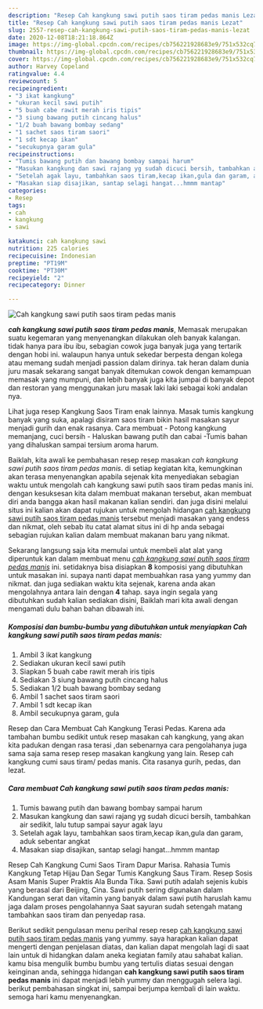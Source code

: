 ```yaml
---
description: "Resep Cah kangkung sawi putih saos tiram pedas manis Lezat"
title: "Resep Cah kangkung sawi putih saos tiram pedas manis Lezat"
slug: 2557-resep-cah-kangkung-sawi-putih-saos-tiram-pedas-manis-lezat
date: 2020-12-08T18:21:18.864Z
image: https://img-global.cpcdn.com/recipes/cb756221928683e9/751x532cq70/cah-kangkung-sawi-putih-saos-tiram-pedas-manis-foto-resep-utama.jpg
thumbnail: https://img-global.cpcdn.com/recipes/cb756221928683e9/751x532cq70/cah-kangkung-sawi-putih-saos-tiram-pedas-manis-foto-resep-utama.jpg
cover: https://img-global.cpcdn.com/recipes/cb756221928683e9/751x532cq70/cah-kangkung-sawi-putih-saos-tiram-pedas-manis-foto-resep-utama.jpg
author: Harvey Copeland
ratingvalue: 4.4
reviewcount: 5
recipeingredient:
- "3 ikat kangkung"
- "ukuran kecil sawi putih"
- "5 buah cabe rawit merah iris tipis"
- "3 siung bawang putih cincang halus"
- "1/2 buah bawang bombay sedang"
- "1 sachet saos tiram saori"
- "1 sdt kecap ikan"
- "secukupnya garam gula"
recipeinstructions:
- "Tumis bawang putih dan bawang bombay sampai harum"
- "Masukan kangkung dan sawi rajang yg sudah dicuci bersih, tambahkan air sedikit, lalu tutup sampai sayur agak layu"
- "Setelah agak layu, tambahkan saos tiram,kecap ikan,gula dan garam, aduk sebentar angkat"
- "Masakan siap disajikan, santap selagi hangat...hmmm mantap"
categories:
- Resep
tags:
- cah
- kangkung
- sawi

katakunci: cah kangkung sawi 
nutrition: 225 calories
recipecuisine: Indonesian
preptime: "PT19M"
cooktime: "PT30M"
recipeyield: "2"
recipecategory: Dinner

---
```



![Cah kangkung sawi putih saos tiram pedas manis](https://img-global.cpcdn.com/recipes/cb756221928683e9/751x532cq70/cah-kangkung-sawi-putih-saos-tiram-pedas-manis-foto-resep-utama.jpg)

<b><i>cah kangkung sawi putih saos tiram pedas manis</i></b>, Memasak merupakan suatu kegemaran yang menyenangkan dilakukan oleh banyak kalangan. tidak hanya para ibu ibu, sebagian cowok juga banyak juga yang tertarik dengan hobi ini. walaupun hanya untuk sekedar berpesta dengan kolega atau memang sudah menjadi passion dalam dirinya. tak heran dalam dunia juru masak sekarang sangat banyak ditemukan cowok dengan kemampuan memasak yang mumpuni, dan lebih banyak juga kita jumpai di banyak depot dan restoran yang menggunakan juru masak laki laki sebagai koki andalan nya.

Lihat juga resep Kangkung Saos Tiram enak lainnya. Masak tumis kangkung banyak yang suka, apalagi disiram saos tiram bikin hasil masakan sayur menjadi gurih dan enak rasanya. Cara membuat - Potong kangkung memanjang, cuci bersih - Haluskan bawang putih dan cabai -Tumis bahan yang dihaluskan sampai tersium aroma harum.

Baiklah, kita awali ke pembahasan resep resep masakan <i>cah kangkung sawi putih saos tiram pedas manis</i>. di setiap kegiatan kita, kemungkinan akan terasa menyenangkan apabila sejenak kita menyediakan sebagian waktu untuk mengolah cah kangkung sawi putih saos tiram pedas manis ini. dengan kesuksesan kita dalam membuat makanan tersebut, akan membuat diri anda bangga akan hasil makanan kalian sendiri. dan juga disini melalui situs ini kalian akan dapat rujukan untuk mengolah hidangan <u>cah kangkung sawi putih saos tiram pedas manis</u> tersebut menjadi masakan yang endess dan nikmat, oleh sebab itu catat alamat situs ini di hp anda sebagai sebagian rujukan kalian dalam membuat makanan baru yang nikmat.


Sekarang langsung saja kita memulai untuk membeli alat alat yang diperuntuk kan dalam membuat menu <u><i>cah kangkung sawi putih saos tiram pedas manis</i></u> ini. setidaknya bisa disiapkan <b>8</b> komposisi yang dibutuhkan untuk masakan ini. supaya nanti dapat membuahkan rasa yang yummy dan nikmat. dan juga sediakan waktu kita sejenak, karena anda akan mengolahnya antara lain dengan <b>4</b> tahap. saya ingin segala yang dibutuhkan sudah kalian sediakan disini, Baiklah mari kita awali dengan mengamati dulu bahan bahan dibawah ini.

<!--inarticleads1-->

##### Komposisi dan bumbu-bumbu yang dibutuhkan untuk menyiapkan Cah kangkung sawi putih saos tiram pedas manis:

1. Ambil 3 ikat kangkung
1. Sediakan ukuran kecil sawi putih
1. Siapkan 5 buah cabe rawit merah iris tipis
1. Sediakan 3 siung bawang putih cincang halus
1. Sediakan 1/2 buah bawang bombay sedang
1. Ambil 1 sachet saos tiram saori
1. Ambil 1 sdt kecap ikan
1. Ambil secukupnya garam, gula


Resep dan Cara Membuat Cah Kangkung Terasi Pedas. Karena ada tambahan bumbu sedikit untuk resep masakan cah kangkung, yang akan kita padukan dengan rasa terasi ,dan sebenarnya cara pengolahanya juga sama saja sama resep resep masakan kangkung yang lain. Resep cah kangkung cumi saus tiram/ pedas manis. Cita rasanya gurih, pedas, dan lezat. 

<!--inarticleads2-->

##### Cara membuat Cah kangkung sawi putih saos tiram pedas manis:

1. Tumis bawang putih dan bawang bombay sampai harum
1. Masukan kangkung dan sawi rajang yg sudah dicuci bersih, tambahkan air sedikit, lalu tutup sampai sayur agak layu
1. Setelah agak layu, tambahkan saos tiram,kecap ikan,gula dan garam, aduk sebentar angkat
1. Masakan siap disajikan, santap selagi hangat...hmmm mantap


Resep Cah Kangkung Cumi Saos Tiram Dapur Marisa. Rahasia Tumis Kangkung Tetap Hijau Dan Segar Tumis Kangkung Saus Tiram. Resep Sosis Asam Manis Super Praktis Ala Bunda Tika. Sawi putih adalah sejenis kubis yang berasal dari Beijing, Cina. Sawi putih sering digunakan dalam Kandungan serat dan vitamin yang banyak dalam sawi putih haruslah kamu jaga dalam proses pengolahannya Saat sayuran sudah setengah matang tambahkan saos tiram dan penyedap rasa. 

Berikut sedikit pengulasan menu perihal resep resep <u>cah kangkung sawi putih saos tiram pedas manis</u> yang yummy. saya harapkan kalian dapat mengerti dengan penjelasan diatas, dan kalian dapat mengolah lagi di saat lain untuk di hidangkan dalam aneka kegiatan family atau sahabat kalian. kamu bisa mengulik bumbu bumbu yang tertulis diatas sesuai dengan keinginan anda, sehingga hidangan <b>cah kangkung sawi putih saos tiram pedas manis</b> ini dapat menjadi lebih yummy dan menggugah selera lagi. berikut pembahasan singkat ini, sampai berjumpa kembali di lain waktu. semoga hari kamu menyenangkan.
